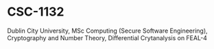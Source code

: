 # CSC-1132
Dublin City University, MSc Computing (Secure Software Engineering), Cryptography and Number Theory, Differential Crytanalysis on FEAL-4
